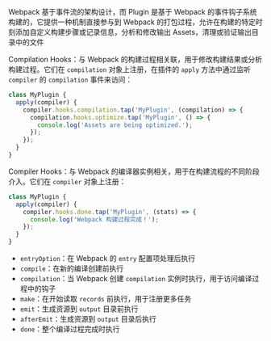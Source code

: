 Webpack 基于事件流的架构设计，而 Plugin 是基于 Webpack 的事件钩子系统构建的，它提供一种机制直接参与到 Webpack 的打包过程，允许在构建的特定时刻添加自定义构建步骤或记录信息，分析和修改输出 Assets，清理或验证输出目录中的文件

Compilation Hooks：与 Webpack 的构建过程相关联，用于修改构建结果或分析构建过程。它们在 `compilation` 对象上注册，在插件的 `apply` 方法中通过监听 `compiler` 的 `compilation` 事件来访问：

```js
class MyPlugin {
  apply(compiler) {
    compiler.hooks.compilation.tap('MyPlugin', (compilation) => {
      compilation.hooks.optimize.tap('MyPlugin', () => {
        console.log('Assets are being optimized.');
      });
    });
  }
}
```

Compiler Hooks：与 Webpack 的编译器实例相关，用于在构建流程的不同阶段介入。它们在 `compiler` 对象上注册：

```js
class MyPlugin {
  apply(compiler) {
    compiler.hooks.done.tap('MyPlugin', (stats) => {
      console.log('Webpack 构建过程完成！');
    });
  }
}
```

- `entryOption`：在 Webpack 的 `entry` 配置项处理后执行
- `compile`：在新的编译创建前执行
- `compilation`：当 Webpack 创建 `compilation` 实例时执行，用于访问编译过程中的钩子
- `make`：在开始读取 `records` 前执行，用于注册更多任务
- `emit`：生成资源到 `output` 目录前执行
- `afterEmit`：生成资源到 `output` 目录后执行
- `done`：整个编译过程完成时执行
